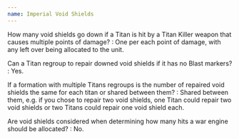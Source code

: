 ```yaml
---
name: Imperial Void Shields
---
```

How many void shields go down if a Titan is hit by a Titan Killer weapon that causes multiple points of damage?
: One per each point of damage, with any left over being allocated to the unit.

Can a Titan regroup to repair downed void shields if it has no Blast markers?
: Yes.

If a formation with multiple Titans regroups is the number of repaired void shields the same for each titan or shared between them?
: Shared between them, e.g. if you chose to repair two void shields, one Titan could repair two void shields or two Titans could repair one void shield each.

Are void shields considered when determining how many hits a war engine should be allocated?
: No.